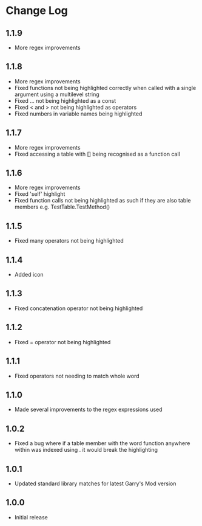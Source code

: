 # Change Log

## 1.1.9
- More regex improvements

## 1.1.8
- More regex improvements
- Fixed functions not being highlighted correctly when called with a single argument using a multilevel string
- Fixed ... not being highlighted as a const
- Fixed < and > not being highlighted as operators
- Fixed numbers in variable names being highlighted

## 1.1.7
- More regex improvements
- Fixed accessing a table with [] being recognised as a function call

## 1.1.6
- More regex improvements
- Fixed 'self' highlight
- Fixed function calls not being highlighted as such if they are also table members e.g. TestTable.TestMethod()

## 1.1.5
- Fixed many operators not being highlighted

## 1.1.4
- Added icon

## 1.1.3
- Fixed concatenation operator not being highlighted

## 1.1.2
- Fixed = operator not being highlighted

## 1.1.1
- Fixed operators not needing to match whole word

## 1.1.0
- Made several improvements to the regex expressions used

## 1.0.2
- Fixed a bug where if a table member with the word function anywhere within was indexed using . it would break the highlighting

## 1.0.1
- Updated standard library matches for latest Garry's Mod version

## 1.0.0
- Initial release
